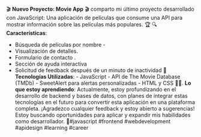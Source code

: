 🎬 **Nuevo Proyecto: Movie App** 🎬 comparto mi último proyecto desarrollado con JavaScript​:
 Una aplicación de películas que consume una API para mostrar información sobre las películas más populares. 🏆 🔍 **Características**:
 - Búsqueda de películas por nombre -
 - Visualización de detalles.
 - Formulario de contacto .
 - Sección de ayuda interactiva
 - Solicitud de feedback después de un minuto de inactividad 🚀 **Tecnologías Utilizadas**: - JavaScript - API de The Movie Database (TMDb) - SweetAlert para alertas personalizadas - HTML y CSS 👨‍💻.
 **Lo que estoy aprendiendo**: Actualmente, estoy profundizando en el desarrollo de backend y bases de datos, con planes de integrar estas tecnologías en el futuro para convertir esta aplicación en una plataforma completa. ¡Agradezco cualquier feedback y estoy abierto a sugerencias! Estoy buscando oportunidades para aplicar y expandir mis habilidades como desarrollador. 🚀#javascript #frontend #webdevelopment #apidesign #learning #career
